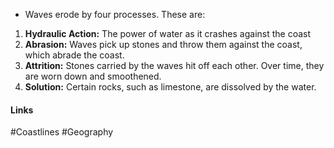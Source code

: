 - Waves erode by four processes. These are:

1. **Hydraulic Action:** The power of water as it crashes against the coast
2. **Abrasion:** Waves pick up stones and throw them against the coast, which abrade the coast.
3. **Attrition:** Stones carried by the waves hit off each other. Over time, they are worn down and smoothened.
4. **Solution:** Certain rocks, such as limestone, are dissolved by the water.


#### Links
#Coastlines #Geography 